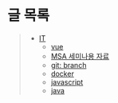 # 글 목록
> - [IT](./IT/)
>   - [vue](./front/vue/readme.md)
>   - [MSA 세미나용 자료](./whats_msa/whats_msa.md)
>   - [git: branch](./cicd/git/branch.md)
>   - [docker](./cloud/docker/doc_docker.md)
>   - [javascript](./javascript/doc_Js_Style.md)
>   - [java](./java/doc_Java_Style.md)

